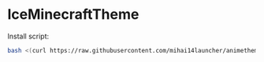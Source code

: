 # IceMinecraftTheme

Install script:
```sh
bash <(curl https://raw.githubusercontent.com/mihai14launcher/animethemepanel/main/install.sh)
```
